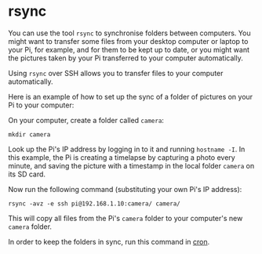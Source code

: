 # rsync

You can use the tool `rsync` to synchronise folders between computers. You might want to transfer some files from your desktop computer or laptop to your Pi, for example, and for them to be kept up to date, or you might want the pictures taken by your Pi transferred to your computer automatically.

Using `rsync` over SSH allows you to transfer files to your computer automatically.

Here is an example of how to set up the sync of a folder of pictures on your Pi to your computer:

On your computer, create a folder called `camera`:

```
mkdir camera
```

Look up the Pi's IP address by logging in to it and running `hostname -I`. In this example, the Pi is creating a timelapse by capturing a photo every minute, and saving the picture with a timestamp in the local folder `camera` on its SD card.

Now run the following command (substituting your own Pi's IP address):

```
rsync -avz -e ssh pi@192.168.1.10:camera/ camera/
```

This will copy all files from the Pi's `camera` folder to your computer's new `camera` folder.

In order to keep the folders in sync, run this command in [cron](../../../linux/usage/cron).
